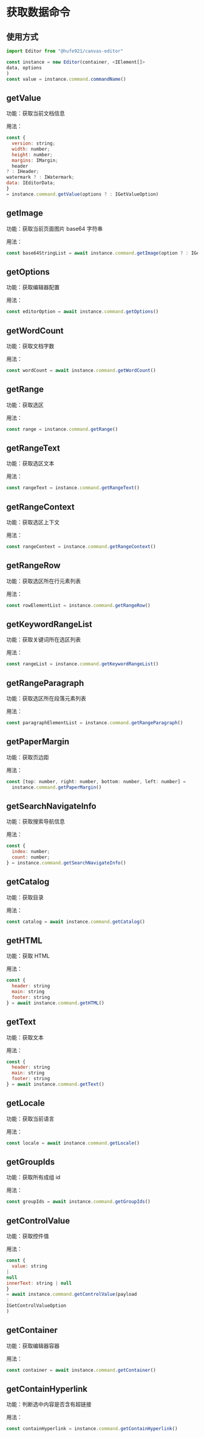 # 获取数据命令

## 使用方式

```javascript
import Editor from "@hufe921/canvas-editor"

const instance = new Editor(container, <IElement[]>
data, options
)
const value = instance.command.commandName()
```

## getValue

功能：获取当前文档信息

用法：

```javascript
const {
  version: string;
  width: number;
  height: number;
  margins: IMargin;
  header
? : IHeader;
watermark ? : IWatermark;
data: IEditorData;
}
= instance.command.getValue(options ? : IGetValueOption)
```

## getImage

功能：获取当前页面图片 base64 字符串

用法：

```javascript
const base64StringList = await instance.command.getImage(option ? : IGetImageOption)
```

## getOptions

功能：获取编辑器配置

用法：

```javascript
const editorOption = await instance.command.getOptions()
```

## getWordCount

功能：获取文档字数

用法：

```javascript
const wordCount = await instance.command.getWordCount()
```

## getRange

功能：获取选区

用法：

```javascript
const range = instance.command.getRange()
```

## getRangeText

功能：获取选区文本

用法：

```javascript
const rangeText = instance.command.getRangeText()
```

## getRangeContext

功能：获取选区上下文

用法：

```javascript
const rangeContext = instance.command.getRangeContext()
```

## getRangeRow

功能：获取选区所在行元素列表

用法：

```javascript
const rowElementList = instance.command.getRangeRow()
```

## getKeywordRangeList

功能：获取关键词所在选区列表

用法：

```javascript
const rangeList = instance.command.getKeywordRangeList()
```

## getRangeParagraph

功能：获取选区所在段落元素列表

用法：

```javascript
const paragraphElementList = instance.command.getRangeParagraph()
```

## getPaperMargin

功能：获取页边距

用法：

```javascript
const [top: number, right: number, bottom: number, left: number] =
  instance.command.getPaperMargin()
```

## getSearchNavigateInfo

功能：获取搜索导航信息

用法：

```javascript
const {
  index: number;
  count: number;
} = instance.command.getSearchNavigateInfo()
```

## getCatalog

功能：获取目录

用法：

```javascript
const catalog = await instance.command.getCatalog()
```

## getHTML

功能：获取 HTML

用法：

```javascript
const {
  header: string
  main: string
  footer: string
} = await instance.command.getHTML()
```

## getText

功能：获取文本

用法：

```javascript
const {
  header: string
  main: string
  footer: string
} = await instance.command.getText()
```

## getLocale

功能：获取当前语言

用法：

```javascript
const locale = await instance.command.getLocale()
```

## getGroupIds

功能：获取所有成组 id

用法：

```javascript
const groupIds = await instance.command.getGroupIds()
```

## getControlValue

功能：获取控件值

用法：

```javascript
const {
  value: string
|
null
innerText: string | null
}
= await instance.command.getControlValue(payload
:
IGetControlValueOption
)
```

## getContainer

功能：获取编辑器容器

用法：

```javascript
const container = await instance.command.getContainer()
```

## getContainHyperlink

功能：判断选中内容是否含有超链接

用法：

```javascript
const containHyperlink = instance.command.getContainHyperlink()
```

